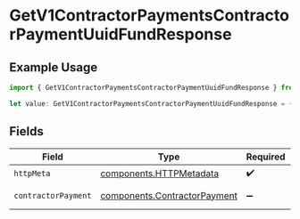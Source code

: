 # GetV1ContractorPaymentsContractorPaymentUuidFundResponse

## Example Usage

```typescript
import { GetV1ContractorPaymentsContractorPaymentUuidFundResponse } from "@gusto/embedded-api/models/operations/getv1contractorpaymentscontractorpaymentuuidfund.js";

let value: GetV1ContractorPaymentsContractorPaymentUuidFundResponse = {};
```

## Fields

| Field                                                                        | Type                                                                         | Required                                                                     | Description                                                                  |
| ---------------------------------------------------------------------------- | ---------------------------------------------------------------------------- | ---------------------------------------------------------------------------- | ---------------------------------------------------------------------------- |
| `httpMeta`                                                                   | [components.HTTPMetadata](../../models/components/httpmetadata.md)           | :heavy_check_mark:                                                           | N/A                                                                          |
| `contractorPayment`                                                          | [components.ContractorPayment](../../models/components/contractorpayment.md) | :heavy_minus_sign:                                                           | Example response                                                             |